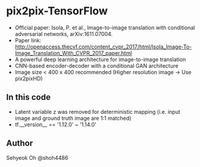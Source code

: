 # pix2pix-TensorFlow
- Official paper: Isola, P. et al., Image-to-image translation with conditional adversarial networks, arXiv:1611.07004.
- Paper link: http://openaccess.thecvf.com/content_cvpr_2017/html/Isola_Image-To-Image_Translation_With_CVPR_2017_paper.html
- A powerful deep learning architecture for image-to-image translation
- CNN-based encoder-decoder with a conditional GAN architecture
- Image size < 400 x 400 recommended (Higher resolution image -> Use pix2pixHD)
## In this code
- Latent variable z was removed for deterministic mapping (i.e. input image and ground truth image are 1:1 matched)
- tf.\_\_version\_\_ == '1.12.0' ~ '1.14.0'
## Author
Sehyeok Oh  @shoh4486
